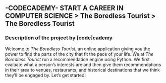 ## -CODECADEMY- START A CAREER IN COMPUTER SCIENCE > The Boredless Tourist > The Boredless Tourist
### Description of the project by [code]cademy
Welcome to *The Boredless Tourist*, an online application giving you the power to find the parts of the city that fit the pace of your life. We at *The Boredless Tourist* run a recommendation engine using Python. We first evaluate what a person’s interests are and then give them recommendations in their area to venues, restaurants, and historical destinations that we think they’ll be engaged by. Let’s get started!